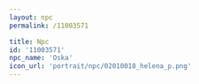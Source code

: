 ```yaml
---
layout: npc
permalink: /11003571

title: Npc
id: '11003571'
npc_name: 'Oska'
icon_url: 'portrait/npc/02010018_helena_p.png'
---
```

